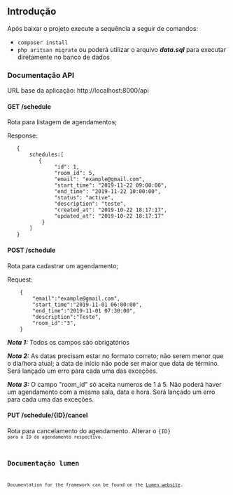 ## Introdução

Após baixar o projeto execute a sequência a seguir de comandos:
* <code>composer install</code>
* <code>php aritsan migrate</code> ou poderá utilizar o arquivo ***data.sql*** para executar diretamente no banco de dados

### Documentação API

URL base da aplicação: http://localhost:8000/api

#### GET /schedule 
    
Rota para listagem de agendamentos;

Response:
 ```
    {
        schedules:[
           {
                "id": 1,
                "room_id": 5,
                "email": "example@gmail.com",
                "start_time": "2019-11-22 09:00:00",
                "end_time": "2019-11-22 10:00:00",
                "status": "active",
                "description": "teste",
                "created_at": "2019-10-22 18:17:17",
                "updated_at": "2019-10-22 18:17:17"
            }
        ]
    }
```

#### POST /schedule
    
Rota para cadastrar um agendamento;

Request:
```
    {
        "email":"example@gmail.com",
        "start_time":"2019-11-01 06:00:00",
        "end_time":"2019-11-01 07:30:00",
        "description":"Teste",
        "room_id":"3",
    }
```

***Nota 1:*** Todos os campos são obrigatórios

***Nota 2:*** As datas precisam estar no formato correto; não serem menor que o dia/hora atual;
a data de início não pode ser maior que data de término. Será lançado um erro para cada uma das exceções.

***Nota 3:*** O campo "room_id" só aceita numeros de 1 á 5. Não poderá haver um agendamento com a mesma sala, data e hora. Será lançado um erro para cada uma das exceções.


#### PUT /schedule/{ID}/cancel 

Rota para cancelamento do agendamento. Alterar o <code>{ID}<code> para o ID do agendamento respectivo.

## Documentação lumen

Documentation for the framework can be found on the [Lumen website](https://lumen.laravel.com/docs).
